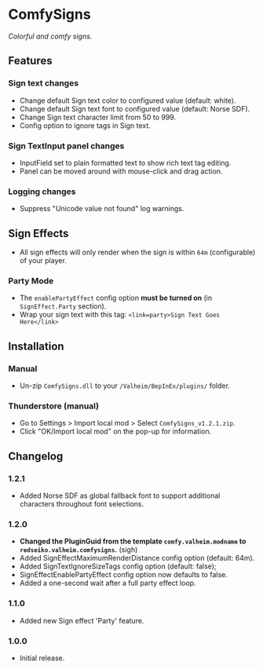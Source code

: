 # ComfySigns

*Colorful and comfy signs.*

## Features

### Sign text changes

  * Change default Sign text color to configured value (default: white).
  * Change default Sign text font to configured value (default: Norse SDF).
  * Change Sign text character limit from 50 to 999.
  * Config option to ignore <size> tags in Sign text.

### Sign TextInput panel changes

  * InputField set to plain formatted text to show rich text tag editing.
  * Panel can be moved around with mouse-click and drag action.

### Logging changes

  * Suppress "Unicode value not found" log warnings.

## Sign Effects

  * All sign effects will only render when the sign is within `64m` (configurable) of your player.

### Party Mode

  * The `enablePartyEffect` config option **must be turned on** (in `SignEffect.Party` section).
  * Wrap your sign text with this tag: `<link=party>Sign Text Goes Here</link>`

## Installation

### Manual

  * Un-zip `ComfySigns.dll` to your `/Valheim/BepInEx/plugins/` folder.

### Thunderstore (manual)

  * Go to Settings > Import local mod > Select `ComfySigns_v1.2.1.zip`.
  * Click "OK/Import local mod" on the pop-up for information.

## Changelog

### 1.2.1

  * Added Norse SDF as global fallback font to support additional characters throughout font selections.

### 1.2.0

  * **Changed the PluginGuid from the template `comfy.valheim.modname` to `redseiko.valheim.comfysigns`.** (sigh)
  * Added SignEffectMaximumRenderDistance config option (default: 64m).
  * Added SignTextIgnoreSizeTags config option (default: false);
  * SignEffectEnablePartyEffect config option now defaults to false.
  * Added a one-second wait after a full party effect loop.

### 1.1.0

  * Added new Sign effect 'Party' feature.

### 1.0.0

  * Initial release.